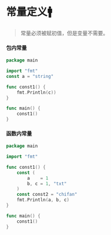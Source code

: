 # 常量定义🚹

> 常量必须被赋初值，但是变量不需要。

#### 包内常量

```go
package main

import "fmt"
const a = "string"

func const1() {
	fmt.Println(c))
}

func main() {
	const1()
}
```

#### 函数内常量

```go
package main

import "fmt"

func const1() {
	const (
		a    = 1
		b, c = 1, "txt"
	)
	const const2 = "chifan"
	fmt.Println(a, b, c)
}

func main() {
	const1()
}
```

